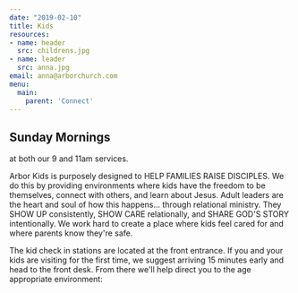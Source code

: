 ```yaml
---
date: "2019-02-10"
title: Kids
resources:
- name: header
  src: childrens.jpg
- name: leader
  src: anna.jpg
email: anna@arborchurch.com
menu:
  main:
    parent: 'Connect'
---
```


<h2>Sunday Mornings</h2> at both our 9 and 11am services.

Arbor Kids is purposely designed to HELP FAMILIES RAISE DISCIPLES. We do this by providing environments where kids have the freedom to be themselves, connect with others, and learn about Jesus. Adult leaders are the heart and soul of how this happens... through relational ministry. They SHOW UP consistently, SHOW CARE relationally, and SHARE GOD'S STORY intentionally. We work hard to create a place where kids feel cared for and where parents know they're safe.

The kid check in stations are located at the front entrance. If you and your kids are visiting for the first time, we suggest arriving 15 minutes early and head to the front desk. From there we'll help direct you to the age appropriate environment:


